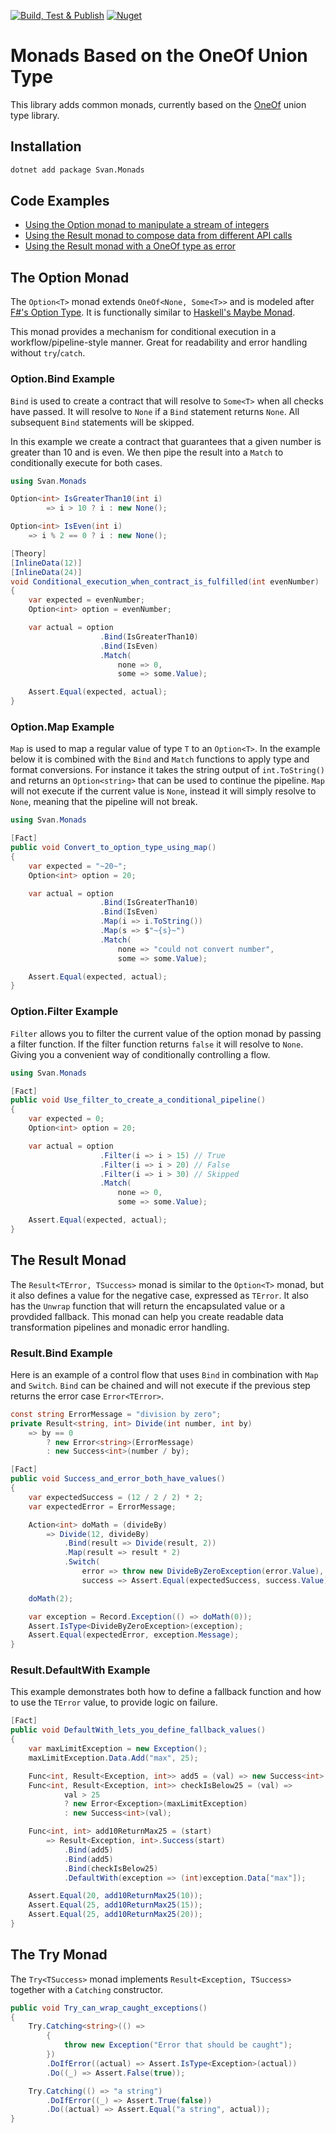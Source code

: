 [![Build, Test & Publish](https://github.com/svan-jansson/Svan.Monads/actions/workflows/build-test-publish.yml/badge.svg)](https://github.com/svan-jansson/Svan.Monads/actions/workflows/build-test-publish.yml) [![Nuget](https://img.shields.io/nuget/v/Svan.Monads)](https://www.nuget.org/packages/Svan.Monads/)

# Monads Based on the OneOf Union Type

This library adds common monads, currently based on the [OneOf](https://github.com/mcintyre321/OneOf) union type library.

## Installation

```bash
dotnet add package Svan.Monads
```

## Code Examples

- [Using the Option monad to manipulate a stream of integers](examples/option-examples/Program.cs)
- [Using the Result monad to compose data from different API calls](examples/result-examples/Program.cs)
- [Using the Result monad with a OneOf type as error](examples/esoteric-examples/Program.cs)

## The Option Monad

The `Option<T>` monad extends `OneOf<None, Some<T>>` and is modeled after [F#'s Option Type](https://docs.microsoft.com/en-us/dotnet/fsharp/language-reference/options). It is functionally similar to [Haskell's Maybe Monad](https://wiki.haskell.org/Maybe).

This monad provides a mechanism for conditional execution in a workflow/pipeline-style manner. Great for readability and error handling without `try`/`catch`.

### Option.Bind Example

`Bind` is used to create a contract that will resolve to `Some<T>` when all checks have passed. It will resolve to `None` if a `Bind` statement returns `None`. All subsequent `Bind` statements will be skipped.

In this example we create a contract that guarantees that a given number is greater than 10 and is even. We then pipe the result into a `Match` to conditionally execute for both cases.

```csharp
using Svan.Monads

Option<int> IsGreaterThan10(int i)
        => i > 10 ? i : new None();

Option<int> IsEven(int i)
    => i % 2 == 0 ? i : new None();

[Theory]
[InlineData(12)]
[InlineData(24)]
void Conditional_execution_when_contract_is_fulfilled(int evenNumber)
{
    var expected = evenNumber;
    Option<int> option = evenNumber;

    var actual = option
                    .Bind(IsGreaterThan10)
                    .Bind(IsEven)
                    .Match(
                        none => 0,
                        some => some.Value);

    Assert.Equal(expected, actual);
}
```

### Option.Map Example

`Map` is used to map a regular value of type `T` to an `Option<T>`. In the example below it is combined with the `Bind` and `Match` functions to apply type and format conversions. For instance it takes the string output of `int.ToString()` and returns an `Option<string>` that can be used to continue the pipeline. `Map` will not execute if the current value is `None`, instead it will simply resolve to `None`, meaning that the pipeline will not break.

```csharp
using Svan.Monads

[Fact]
public void Convert_to_option_type_using_map()
{
    var expected = "~20~";
    Option<int> option = 20;

    var actual = option
                    .Bind(IsGreaterThan10)
                    .Bind(IsEven)
                    .Map(i => i.ToString())
                    .Map(s => $"~{s}~")
                    .Match(
                        none => "could not convert number",
                        some => some.Value);

    Assert.Equal(expected, actual);
}
```

### Option.Filter Example

`Filter` allows you to filter the current value of the option monad by passing a filter function. If the filter function returns `false` it will resolve to `None`. Giving you a convenient way of conditionally controlling a flow.

```csharp
using Svan.Monads

[Fact]
public void Use_filter_to_create_a_conditional_pipeline()
{
    var expected = 0;
    Option<int> option = 20;

    var actual = option
                    .Filter(i => i > 15) // True
                    .Filter(i => i > 20) // False
                    .Filter(i => i > 30) // Skipped
                    .Match(
                        none => 0,
                        some => some.Value);

    Assert.Equal(expected, actual);
}
```

## The Result Monad

The `Result<TError, TSuccess>` monad is similar to the `Option<T>` monad, but it also defines a value for the negative case, expressed as `TError`. It also has the `Unwrap` function that will return the encapsulated value or a provdided fallback. This monad can help you create readable data transformation pipelines and monadic error handling.

### Result.Bind Example

Here is an example of a control flow that uses `Bind` in combination with `Map` and `Switch`. `Bind` can be chained and will not execute if the previous step returns the error case `Error<TError>`.

```csharp
const string ErrorMessage = "division by zero";
private Result<string, int> Divide(int number, int by)
    => by == 0
        ? new Error<string>(ErrorMessage)
        : new Success<int>(number / by);

[Fact]
public void Success_and_error_both_have_values()
{
    var expectedSuccess = (12 / 2 / 2) * 2;
    var expectedError = ErrorMessage;

    Action<int> doMath = (divideBy)
        => Divide(12, divideBy)
            .Bind(result => Divide(result, 2))
            .Map(result => result * 2)
            .Switch(
                error => throw new DivideByZeroException(error.Value),
                success => Assert.Equal(expectedSuccess, success.Value));

    doMath(2);

    var exception = Record.Exception(() => doMath(0));
    Assert.IsType<DivideByZeroException>(exception);
    Assert.Equal(expectedError, exception.Message);
}
```

### Result.DefaultWith Example

This example demonstrates both how to define a fallback function and how to use the `TError` value, to provide logic on failure.

```csharp
[Fact]
public void DefaultWith_lets_you_define_fallback_values()
{
    var maxLimitException = new Exception();
    maxLimitException.Data.Add("max", 25);

    Func<int, Result<Exception, int>> add5 = (val) => new Success<int>(val + 5);
    Func<int, Result<Exception, int>> checkIsBelow25 = (val) =>
            val > 25
            ? new Error<Exception>(maxLimitException)
            : new Success<int>(val);

    Func<int, int> add10ReturnMax25 = (start)
        => Result<Exception, int>.Success(start)
            .Bind(add5)
            .Bind(add5)
            .Bind(checkIsBelow25)
            .DefaultWith(exception => (int)exception.Data["max"]);

    Assert.Equal(20, add10ReturnMax25(10));
    Assert.Equal(25, add10ReturnMax25(15));
    Assert.Equal(25, add10ReturnMax25(20));
}
```

## The Try Monad

The `Try<TSuccess>` monad implements `Result<Exception, TSuccess>` together with a `Catching` constructor.

```csharp
public void Try_can_wrap_caught_exceptions()
{
    Try.Catching<string>(() =>
        {
            throw new Exception("Error that should be caught");
        })
        .DoIfError((actual) => Assert.IsType<Exception>(actual))
        .Do((_) => Assert.False(true));

    Try.Catching(() => "a string")
        .DoIfError((_) => Assert.True(false))
        .Do((actual) => Assert.Equal("a string", actual));
}
```

